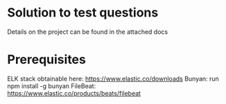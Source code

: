 # Solution to test questions
Details on the project can be found in the attached docs
# Prerequisites
ELK stack obtainable here: https://www.elastic.co/downloads
Bunyan: run npm install -g bunyan
FileBeat: https://www.elastic.co/products/beats/filebeat
